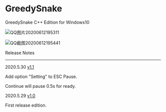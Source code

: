 # GreedySnake
GreedySnake C++ Edition for Windows10

![QQ图片20200612195311](http://106.15.72.2/disk/pic/itfs777/greedysnake/start.png)

![QQ截图20200612195441](http://106.15.72.2/disk/pic/itfs777/greedysnake/running.png)

Release Notes

---

2020.5.30	[v1.1](http://106.15.72.2/disk/release/GreedySnake/GreedySnake_1.1.exe)

Add option "Setting" to ESC Pause.

Continue will pause 0.5s for ready.

2020.5.29	[v1.0](http://106.15.72.2/disk/release/GreedySnake/GreedySnake_1.0.exe)

First release edition.

